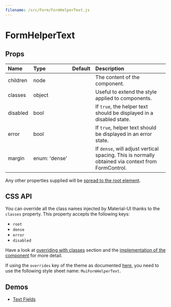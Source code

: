```yaml
---
filename: /src/Form/FormHelperText.js
---
```


<!--- This documentation is automatically generated, do not try to edit it. -->

# FormHelperText



## Props

| Name | Type | Default | Description |
|:-----|:-----|:--------|:------------|
| children | node |  | The content of the component. |
| classes | object |  | Useful to extend the style applied to components. |
| disabled | bool |  | If `true`, the helper text should be displayed in a disabled state. |
| error | bool |  | If `true`, helper text should be displayed in an error state. |
| margin | enum:&nbsp;'dense'<br> |  | If `dense`, will adjust vertical spacing. This is normally obtained via context from FormControl. |

Any other properties supplied will be [spread to the root element](/guides/api#spread).

## CSS API

You can override all the class names injected by Material-UI thanks to the `classes` property.
This property accepts the following keys:
- `root`
- `dense`
- `error`
- `disabled`

Have a look at [overriding with classes](/customization/overrides#overriding-with-classes) section
and the [implementation of the component](https://github.com/mui-org/material-ui/tree/v1-beta/src/Form/FormHelperText.js)
for more detail.

If using the `overrides` key of the theme as documented
[here](/customization/themes#customizing-all-instances-of-a-component-type),
you need to use the following style sheet name: `MuiFormHelperText`.

## Demos

- [Text Fields](/demos/text-fields)

